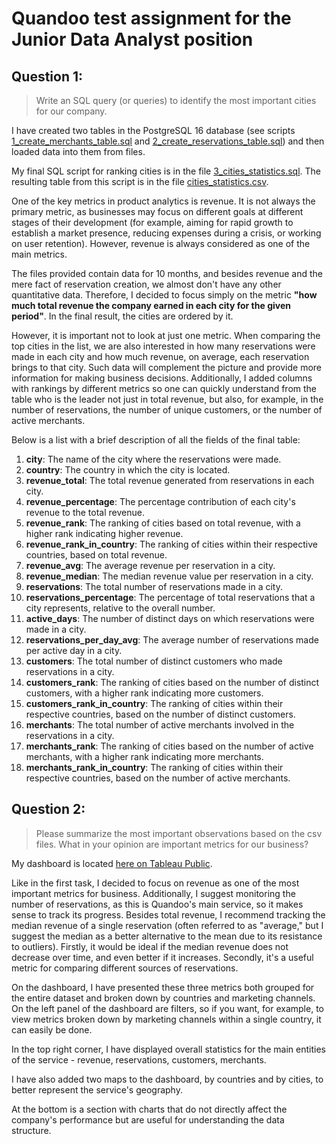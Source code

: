 # Quandoo test assignment for the Junior Data Analyst position

## Question 1:
> Write an SQL query (or queries) to identify the most important cities for our company.

I have created two tables in the PostgreSQL 16 database (see scripts [1_create_merchants_table.sql](https://github.com/akseshina/quandoo_test_assignment/blob/main/1_create_merchants_table.sql) and [2_create_reservations_table.sql](https://github.com/akseshina/quandoo_test_assignment/blob/main/2_create_reservations_table.sql)) and then loaded data into them from files.

My final SQL script for ranking cities is in the file [3_cities_statistics.sql](https://github.com/akseshina/quandoo_test_assignment/blob/main/3_cities_statistics.sql). The resulting table from this script is in the file [cities_statistics.csv](https://github.com/akseshina/quandoo_test_assignment/blob/main/cities_statistics.csv).

One of the key metrics in product analytics is revenue. It is not always the primary metric, as businesses may focus on different goals at different stages of their development (for example, aiming for rapid growth to establish a market presence, reducing expenses during a crisis, or working on user retention). However, revenue is always considered as one of the main metrics.

The files provided contain data for 10 months, and besides revenue and the mere fact of reservation creation, we almost don't have any other quantitative data. Therefore, I decided to focus simply on the metric **"how much total revenue the company earned in each city for the given period"**. In the final result, the cities are ordered by it.

However, it is important not to look at just one metric. When comparing the top cities in the list, we are also interested in how many reservations were made in each city and how much revenue, on average, each reservation brings to that city. Such data will complement the picture and provide more information for making business decisions. Additionally, I added columns with rankings by different metrics so one can quickly understand from the table who is the leader not just in total revenue, but also, for example, in the number of reservations, the number of unique customers, or the number of active merchants.

Below is a list with a brief description of all the fields of the final table:
1. **city**: The name of the city where the reservations were made.
1. **country**: The country in which the city is located.
1. **revenue_total**: The total revenue generated from reservations in each city.
1. **revenue_percentage**: The percentage contribution of each city's revenue to the total revenue.
1. **revenue_rank**: The ranking of cities based on total revenue, with a higher rank indicating higher revenue.
1. **revenue_rank_in_country**: The ranking of cities within their respective countries, based on total revenue.
1. **revenue_avg**: The average revenue per reservation in a city.
1. **revenue_median**: The median revenue value per reservation in a city.
1. **reservations**: The total number of reservations made in a city.
1. **reservations_percentage**: The percentage of total reservations that a city represents, relative to the overall number.
1. **active_days**: The number of distinct days on which reservations were made in a city.
1. **reservations_per_day_avg**: The average number of reservations made per active day in a city.
1. **customers**: The total number of distinct customers who made reservations in a city.
1. **customers_rank**: The ranking of cities based on the number of distinct customers, with a higher rank indicating more customers.
1. **customers_rank_in_country**: The ranking of cities within their respective countries, based on the number of distinct customers.
1. **merchants**: The total number of active merchants involved in the reservations in a city.
1. **merchants_rank**: The ranking of cities based on the number of active merchants, with a higher rank indicating more merchants.
1. **merchants_rank_in_country**: The ranking of cities within their respective countries, based on the number of active merchants.

## Question 2:
> Please summarize the most important observations based on the csv files.
> What in your opinion are important metrics for our business?

My dashboard is located [here on Tableau Public](https://public.tableau.com/app/profile/margarita.akseshina/viz/Quandootestassignment/Dashboard).

Like in the first task, I decided to focus on revenue as one of the most important metrics for business. Additionally, I suggest monitoring the number of reservations, as this is Quandoo's main service, so it makes sense to track its progress. Besides total revenue, I recommend tracking the median revenue of a single reservation (often referred to as "average," but I suggest the median as a better alternative to the mean due to its resistance to outliers). Firstly, it would be ideal if the median revenue does not decrease over time, and even better if it increases. Secondly, it's a useful metric for comparing different sources of reservations.

On the dashboard, I have presented these three metrics both grouped for the entire dataset and broken down by countries and marketing channels. On the left panel of the dashboard are filters, so if you want, for example, to view metrics broken down by marketing channels within a single country, it can easily be done.

In the top right corner, I have displayed overall statistics for the main entities of the service - revenue, reservations, customers, merchants.

I have also added two maps to the dashboard, by countries and by cities, to better represent the service's geography.

At the bottom is a section with charts that do not directly affect the company's performance but are useful for understanding the data structure.

